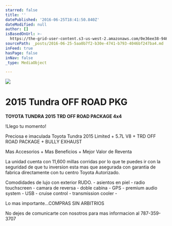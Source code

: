 ```yaml
---
starred: false
title: ''
datePublished: '2016-06-25T18:41:50.840Z'
dateModified: null
author: []
isBasedOnUrl: >-
  https://the-grid-user-content.s3-us-west-2.amazonaws.com/0e36ee38-946e-452b-8154-5951a5529ad8.jpg
sourcePath: _posts/2016-06-25-5aa0b7f2-b30e-4741-b793-4046bf247ba4.md
inFeed: true
hasPage: false
inNav: false
_type: MediaObject

---
```

![](https://the-grid-user-content.s3-us-west-2.amazonaws.com/0e36ee38-946e-452b-8154-5951a5529ad8.jpg)

# 2015 Tundra OFF ROAD PKG

**TOYOTA TUNDRA 2015 TRD OFF ROAD PACKAGE 4x4**

!Llego tu momento! 

Preciosa e imaculada Toyota Tundra 2015 Limited + 5.7L V8 + TRD OFF ROAD PACKAGE + BULLY EXHAUST

Mas Accesorios + Mas Beneficios + Mejor Valor de Reventa

La unidad cuenta con 11,600 millas corridas por lo que te puedes ir con la seguridad de que tu inversion esta mas que asegurada con garantia de fabrica directamente con tu centro Toyota Autorizado. 

Comodidades de lujo con exterior RUDO. - asientos en piel - radio touchscreen - camara de reversa - doble cabina - GPS - premium audio system - USB - cruise control - transmission cooler - 

Lo mas importante...COMPRAS SIN ARBITRIOS

No dejes de comunicarte con nosotros para mas informacion al 787-359-3707